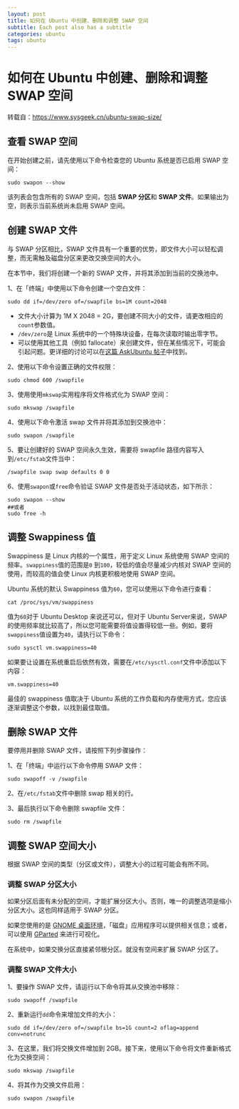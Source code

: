 ```yaml
---
layout: post
title: 如何在 Ubuntu 中创建、删除和调整 SWAP 空间
subtitle: Each post also has a subtitle
categories: ubuntu
tags: ubuntu 
---
```


# 如何在 Ubuntu 中创建、删除和调整 SWAP 空间

转载自：https://www.sysgeek.cn/ubuntu-swap-size/

## 查看 SWAP 空间

在开始创建之前，请先使用以下命令检查您的 Ubuntu 系统是否已启用 SWAP 空间：

```shell
sudo swapon --show
```

该列表会包含所有的 SWAP 空间，包括 **SWAP 分区**和 **SWAP 文件**。如果输出为空，则表示当前系统尚未启用 SWAP 空间。

## 创建 SWAP 文件

与 SWAP 分区相比，SWAP 文件具有一个重要的优势，即文件大小可以轻松调整，而无需触及磁盘分区来更改交换空间的大小。

在本节中，我们将创建一个新的 SWAP 文件，并将其添加到当前的交换池中。

1、在「终端」中使用以下命令创建一个空白文件：

```shell
sudo dd if=/dev/zero of=/swapfile bs=1M count=2048
```

- 文件大小计算为 1M X 2048 = 2G，要创建不同大小的文件，请更改相应的`count`参数值。
- `/dev/zero`是 Linux 系统中的一个特殊块设备，在每次读取时输出零字节。
- 可以使用其他工具（例如 fallocate）来创建文件，但在某些情况下，可能会引起问题。更详细的讨论可以在[这篇 AskUbuntu 帖子](https://askubuntu.com/questions/927854/how-do-i-increase-the-size-of-swapfile-without-removing-it-in-the-terminal/1177620#1177620)中找到。

2、使用以下命令设置正确的文件权限：

```shell
sudo chmod 600 /swapfile
```

3、使用使用`mkswap`实用程序将文件格式化为 SWAP 空间：

```shell
sudo mkswap /swapfile
```

4、使用以下命令激活 swap 文件并将其添加到交换池中：

```shell
sudo swapon /swapfile
```

5、要让创建好的 SWAP 空间永久生效，需要将 swapfile 路径内容写入到`/etc/fstab`文件当中：

```shell
/swapfile swap swap defaults 0 0
```

6、使用`swapon`或`free`命令验证 SWAP 文件是否处于活动状态，如下所示：

```
sudo swapon --show
##或者
sudo free -h
```

## 调整 Swappiness 值

Swappiness 是 Linux 内核的一个属性，用于定义 Linux 系统使用 SWAP 空间的频率。`swappiness`值的范围是`0` 到`100`，较低的值会尽量减少内核对 SWAP 空间的使用，而较高的值会使 Linux 内核更积极地使用 SWAP 空间。

Ubuntu 系统的默认 Swappiness 值为`60`，您可以使用以下命令进行查看：

```shell
cat /proc/sys/vm/swappiness
```

值为`60`对于 Ubuntu Desktop 来说还可以，但对于 Ubuntu Server来说，SWAP 的使用频率就比较高了，所以您可能需要将值设置得较低一些。例如，要将`swappiness`值设置为`40`，请执行以下命令：

```shell
sudo sysctl vm.swappiness=40
```

如果要让设置在系统重启后依然有效，需要在`/etc/sysctl.conf`文件中添加以下内容：

```shell
vm.swappiness=40
```

最佳的 swappiness 值取决于 Ubuntu 系统的工作负载和内存使用方式，您应该逐渐调整这个参数，以找到最佳取值。

## 删除 SWAP 文件

要停用并删除 SWAP 文件，请按照下列步骤操作：

1、在「终端」中运行以下命令停用 SWAP 文件：

```shell
sudo swapoff -v /swapfile
```

2、在`/etc/fstab`文件中删除 swap 相关的行。

3、最后执行以下命令删除 swapfile 文件：

```shell
sudo rm /swapfile
```

## 调整 SWAP 空间大小

根据 SWAP 空间的类型（分区或文件），调整大小的过程可能会有所不同。

### 调整 SWAP 分区大小

如果分区后面有未分配的空间，才能扩展分区大小。否则，唯一的调整选项是缩小分区大小。这也同样适用于 SWAP 分区。

如果您使用的是 [GNOME 桌面环境](https://www.sysgeek.cn/linux-desktop-environments-inventory/)，「磁盘」应用程序可以提供相关信息；或者，可以使用 [GParted](https://gparted.org/) 来进行可视化。

在系统中，如果交换分区直接紧邻根分区。就没有空间来扩展 SWAP 分区了。

### 调整 SWAP 文件大小

1、要操作 SWAP 文件，请运行以下命令将其从交换池中移除：

```shell
sudo swapoff /swapfile
```

2、重新运行`dd`命令来增加文件的大小：

```shell
sudo dd if=/dev/zero of=/swapfile bs=1G count=2 oflag=append conv=notrunc
```

3、在这里，我们将交换文件增加到 2GB。接下来，使用以下命令将文件重新格式化为交换空间：

```shell
sudo mkswap /swapfile
```

4、将其作为交换文件启用：

```shell
sudo swapon /swapfile
```

